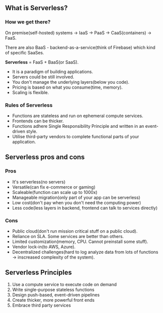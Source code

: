 ## What is Serverless?

### How we get there?
On premise(self-hosted) systems -> IaaS -> PaaS -> CaaS(containers) -> FaaS.

There are also BaaS - backend-as-a-service(think of Firebase) which kind of specific SaaSes.

**Serverless** = FaaS + BaaS(or SaaS).
* It is a paradigm of building applications.
* Servers could be still involved.
* You don't manage the underlying layers(below you code).
* Pricing is based on what you consume(time, memory).
* Scaling is flexible.

### Rules of Serverless
* Functions are stateless and run on ephemeral compute services.
* Frontends can be thicker.
* Functions adhere Single Responsibility Principle and written in an event-driven style.
* Utilise third-party vendors to complete functional parts of your application.

## Serverless pros and cons

### Pros
* It's serverless(no servers)
* Versatile(can fix e-commerce or gaming)
* Scaleable(function can scale up to 1000x)
* Manageable migration(only part of your app can be serverless)
* Low cost(don't pay when you don't need the computing power)
* Less code(less layers in backend, frontend can talk to services directly)

### Cons
* Public cloud(don't run mission critical stuff on a public cloud).
* Reliance on SLA. Some services are better than others.
* Limited customization(memory, CPU. Cannot preinstall some stuff).
* Vendor lock-in(to AWS, Azure).
* Decentralized challenges(hard to log analyze data from lots of functions -> inscreased complexity of the system).

## Serverless Principles
1. Use a compute service to execute code on demand
1. Write single-purpose stateless functions
1. Design push-based, event-driven pipelines
1. Create thicker, more powerful front ends
1. Embrace third party services
